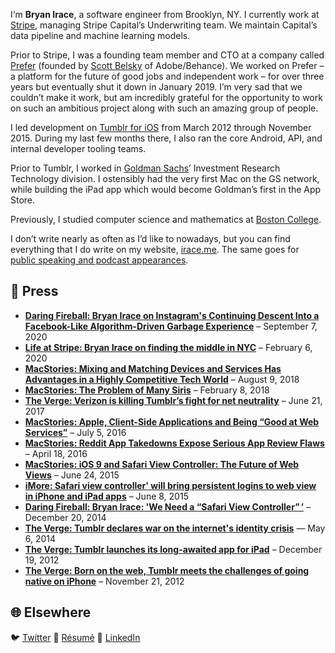 I‘m **Bryan Irace**, a software engineer from Brooklyn, NY. I currently work at [Stripe](https://stripe.com), managing Stripe Capital’s Underwriting team. We maintain Capital’s data pipeline and machine learning models.

Prior to Stripe, I was a founding team member and CTO at a company called [Prefer](https://angel.co/prefer-2) (founded by [Scott Belsky](https://twitter.com/scottbelsky) of Adobe/Behance). We worked on Prefer – a platform for the future of good jobs and independent work – for over three years but eventually shut it down in January 2019. I’m very sad that we couldn’t make it work, but am incredibly grateful for the opportunity to work on such an ambitious project along with such an amazing group of people.

I led development on [Tumblr for iOS](https://itunes.apple.com/us/app/tumblr/id305343404?mt=8) from March 2012 through November 2015. During my last few months there, I also ran the core Android, API, and internal developer tooling teams.

Prior to Tumblr, I worked in [Goldman Sachs](http://gs.com)’ Investment Research Technology division. I ostensibly had the very first Mac on the GS network, while building the iPad app which would become Goldman’s first in the App Store.

Previously, I studied computer science and mathematics at [Boston College](http://www.bc.edu/schools/cas/cs/).

I don’t write nearly as often as I’d like to nowadays, but you can find everything that I do write on my website, [irace.me](https://irace.me). The same goes for [public speaking and podcast appearances](https://irace.me/talking/).

## 📰 Press

* **[Daring Fireball: Bryan Irace on Instagram's Continuing Descent Into a Facebook-Like Algorithm-Driven Garbage Experience](https://daringfireball.net/linked/2020/09/07/irace-instagram)** – September 7, 2020
* **[Life at Stripe: Bryan Irace on finding the middle in NYC](https://medium.com/life-at-stripe/bryan-irace-on-finding-the-middle-in-nyc-4551dedc9225)** – February 6, 2020
* **[MacStories: Mixing and Matching Devices and Services Has Advantages in a Highly Competitive Tech World](https://www.macstories.net/linked/mixing-and-matching-devices-and-services-has-advantages-in-a-highly-competitive-tech-world/)** – August 9, 2018
* **[MacStories: The Problem of Many Siris](https://www.macstories.net/linked/the-problem-of-many-siris/)** – February 8, 2018
* **[The Verge: Verizon is killing Tumblr’s fight for net neutrality](https://www.theverge.com/2017/6/21/15816974/verizon-tumblr-net-neutrality-internet-politics-david-karp)** – June 21, 2017
* **[MacStories: Apple, Client-Side Applications and Being “Good at Web Services”](https://www.macstories.net/linked/apple-client-side-applications-and-being-good-at-web-services/)** – July 5, 2016
* **[MacStories: Reddit App Takedowns Expose Serious App Review Flaws](https://www.macstories.net/ios/reddit-app-takedowns-expose-serious-app-review-flaws/)** – April 18, 2016
* **[MacStories: iOS 9 and Safari View Controller: The Future of Web Views](https://www.macstories.net/stories/ios-9-and-safari-view-controller-the-future-of-web-views/)** – June 24, 2015
* **[iMore: Safari view controller' will bring persistent logins to web view in iPhone and iPad apps](https://www.imore.com/safari-view-controller-will-bring-persistent-logins-web-view-ios-apps)** – June 8, 2015
* **[Daring Fireball: Bryan Irace: 'We Need a “Safari View Controller” ’](https://daringfireball.net/linked/2014/12/20/irace-safari)** – December 20, 2014
* **[The Verge: Tumblr declares war on the internet's identity crisis](https://www.theverge.com/2014/5/6/5684212/tumblr-declares-war-on-the-internets-identity-crisis)** — May 6, 2014
* **[The Verge: Tumblr launches its long-awaited app for iPad](https://www.theverge.com/2012/12/19/3786308/tumblr-for-ipad)** – December 19, 2012
* **[The Verge: Born on the web, Tumblr meets the challenges of going native on iPhone](https://www.theverge.com/2012/11/21/3675324/tumblr-native-app-iphone)** – November 21, 2012

## 🌐 Elsewhere

🐦 [Twitter](https://twitter.com/irace)
📄 [Résumé](https://bryanirace.com)
💼 [LinkedIn](https://www.linkedin.com/in/bryanirace/)
